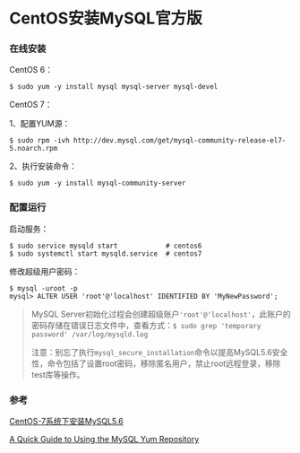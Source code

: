 # CentOS安装MySQL官方版

### 在线安装

CentOS 6：

```
$ sudo yum -y install mysql mysql-server mysql-devel
```

CentOS 7：

1、配置YUM源：

```
$ sudo rpm -ivh http://dev.mysql.com/get/mysql-community-release-el7-5.noarch.rpm
```

2、执行安装命令：

```
$ sudo yum -y install mysql-community-server
```

### 配置运行

启动服务：

```
$ sudo service mysqld start            # centos6
$ sudo systemctl start mysqld.service  # centos7
```

修改超级用户密码：

```
$ mysql -uroot -p
mysql> ALTER USER 'root'@'localhost' IDENTIFIED BY 'MyNewPassword';
```


>  MySQL Server初始化过程会创建超级账户`'root'@'localhost'`，此账户的密码存储在错误日志文件中，查看方式：`$ sudo grep 'temporary password' /var/log/mysqld.log`
>
>  注意：别忘了执行`mysql_secure_installation`命令以提高MySQL5.6安全性，命令包括了设置root密码，移除匿名用户，禁止root远程登录，移除test库等操作。

### 参考

[CentOS-7系统下安装MySQL5.6](https://www.cnblogs.com/joah-q/p/7774274.html)

[A Quick Guide to Using the MySQL Yum Repository](https://dev.mysql.com/doc/mysql-yum-repo-quick-guide/en/)